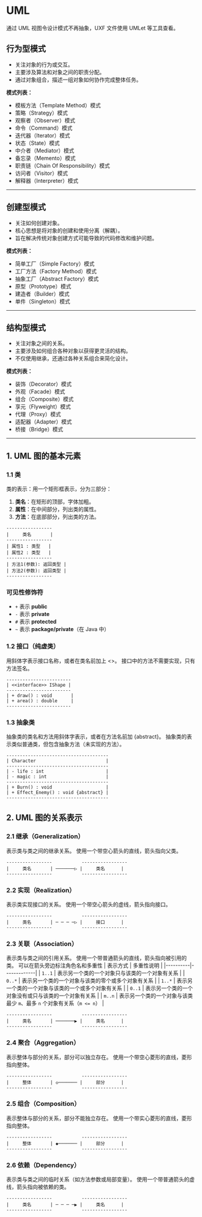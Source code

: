 # UML

通过 UML 视图令设计模式不再抽象，UXF 文件使用 UMLet 等工具查看。

## **行为型模式**
- 关注对象的行为或交互。
- 主要涉及算法和对象之间的职责分配。
- 通过对象组合，描述一组对象如何协作完成整体任务。

**模式列表：**
- 模板方法（Template Method）模式
- 策略（Strategy）模式
- 观察者（Observer）模式
- 命令（Command）模式
- 迭代器（Iterator）模式
- 状态（State）模式
- 中介者（Mediator）模式
- 备忘录（Memento）模式
- 职责链（Chain Of Responsibility）模式
- 访问者（Visitor）模式
- 解释器（Interpreter）模式

---

## **创建型模式**
- 关注如何创建对象。
- 核心思想是将对象的创建和使用分离（解耦）。
- 旨在解决传统对象创建方式可能导致的代码修改和维护问题。

**模式列表：**
- 简单工厂（Simple Factory）模式
- 工厂方法（Factory Method）模式
- 抽象工厂（Abstract Factory）模式
- 原型（Prototype）模式
- 建造者（Builder）模式
- 单件（Singleton）模式

---

## **结构型模式**
- 关注对象之间的关系。
- 主要涉及如何组合各种对象以获得更灵活的结构。
- 不仅使用继承，还通过各种关系组合来简化设计。

**模式列表：**
- 装饰（Decorator）模式
- 外观（Facade）模式
- 组合（Composite）模式
- 享元（Flyweight）模式
- 代理（Proxy）模式
- 适配器（Adapter）模式
- 桥接（Bridge）模式

---

## **1. UML 图的基本元素**

### **1.1 类**
类的表示：用一个矩形框表示，分为三部分：
1. **类名**：在矩形的顶部，字体加粗。
2. **属性**：在中间部分，列出类的属性。
3. **方法**：在底部部分，列出类的方法。

```text
-----------------
|     类名       |
-----------------
| 属性1 : 类型   |
| 属性2 : 类型   |
-----------------
| 方法1(参数): 返回类型 |
| 方法2(参数): 返回类型 |
-----------------
```

### 可见性修饰符

- `+` 表示 **public**
- `-` 表示 **private**
- `#` 表示 **protected**
- `~` 表示 **package/private**（在 Java 中）

### **1.2 接口（纯虚类）**
用斜体字表示接口名称，或者在类名前加上 <<interface>>。
接口中的方法不需要实现，只有方法签名。
```
------------------------
| <<interface>> IShape |
------------------------
| + draw() : void       |
| + area() : double     |
------------------------

```


### **1.3 抽象类**
抽象类的类名和方法用斜体字表示，或者在方法名前加 {abstract}。
抽象类的表示类似普通类，但包含抽象方法（未实现的方法）。
```
--------------------------------------
| Character                          |
--------------------------------------
| - life : int                       |
| - magic : int                      |
--------------------------------------
| + Burn() : void                    |
| + Effect_Enemy() : void {abstract} |
--------------------------------------
```

## **2. UML 图的关系表示**

### **2.1 继承（Generalization）**
表示类与类之间的继承关系。
使用一个带空心箭头的直线，箭头指向父类。

```text
-----------------           ----------------- 
|     类名       | ───────▷ |     类名      |
-----------------           -----------------
```


### **2.2 实现（Realization）**
表示类实现接口的关系。
使用一个带空心箭头的虚线，箭头指向接口。

```text
-----------------           ----------------- 
|     类名       | ─ ─ ─ ─▷ |     接口      |
-----------------           -----------------
```

### **2.3 关联（Association）**
表示类与类之间的引用关系。
使用一个带普通箭头的直线，箭头指向被引用的类。
可以在箭头旁边标注角色名和多重性
| 表示方式 | 多重性说明 |
|----------|-------------|
| `1..1`   | 表示另一个类的一个对象只与该类的一个对象有关系 |
| `0..*`   | 表示另一个类的一个对象与该类的零个或多个对象有关系 |
| `1..*`   | 表示另一个类的一个对象与该类的一个或多个对象有关系 |
| `0..1`   | 表示另一个类的一个对象没有或只与该类的一个对象有关系 |
| `m..n`   | 表示另一个类的一个对象与该类最少 `m`、最多 `n` 个对象有关系（`m <= n`） |

```text
-----------------           ----------------- 
|     类名       | ───────▶ |     类名      |
-----------------           -----------------
```

### **2.4 聚合（Aggregation）**
表示整体与部分的关系，部分可以独立存在。
使用一个带空心菱形的直线，菱形指向整体。
```text
-----------------           ----------------- 
|     整体       | ◇─────── |     部分      |
-----------------           -----------------
```

### **2.5 组合（Composition）**
表示整体与部分的关系，部分不能独立存在。
使用一个带实心菱形的直线，菱形指向整体。

```text
-----------------           ----------------- 
|     整体       | ◆─────── |     部分      |
-----------------           -----------------
```

### **2.6 依赖（Dependency）**
表示类与类之间的临时关系（如方法参数或局部变量）。
使用一个带普通箭头的虚线，箭头指向被依赖的类。

```text
-----------------           ----------------- 
|     类名       | ─ ─ ─ ─▶ |     类名      |
-----------------           -----------------
```